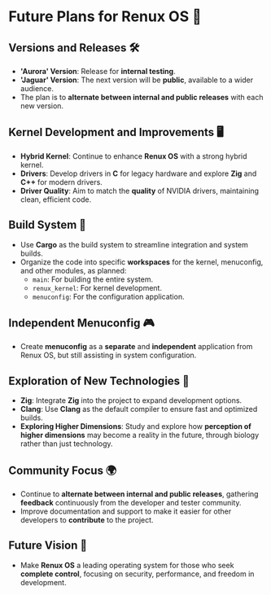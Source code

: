 # Future Plans for Renux OS 🚀

## Versions and Releases 🛠️

- **'Aurora' Version**: Release for **internal testing**.
- **'Jaguar' Version**: The next version will be **public**, available to a wider audience.
- The plan is to **alternate between internal and public releases** with each new version.

## Kernel Development and Improvements 🖥️

- **Hybrid Kernel**: Continue to enhance **Renux OS** with a strong hybrid kernel.
- **Drivers**: Develop drivers in **C** for legacy hardware and explore **Zig** and **C++** for modern drivers.
- **Driver Quality**: Aim to match the **quality** of NVIDIA drivers, maintaining clean, efficient code.

## Build System 🔧

- Use **Cargo** as the build system to streamline integration and system builds.
- Organize the code into specific **workspaces** for the kernel, menuconfig, and other modules, as planned:
  - `main`: For building the entire system.
  - `renux_kernel`: For kernel development.
  - `menuconfig`: For the configuration application.

## Independent Menuconfig 🎮

- Create **menuconfig** as a **separate** and **independent** application from Renux OS, but still assisting in system configuration.

## Exploration of New Technologies 🔬

- **Zig**: Integrate **Zig** into the project to expand development options.
- **Clang**: Use **Clang** as the default compiler to ensure fast and optimized builds.
- **Exploring Higher Dimensions**: Study and explore how **perception of higher dimensions** may become a reality in the future, through biology rather than just technology.

## Community Focus 🌍

- Continue to **alternate between internal and public releases**, gathering **feedback** continuously from the developer and tester community.
- Improve documentation and support to make it easier for other developers to **contribute** to the project.

## Future Vision 🚀

- Make **Renux OS** a leading operating system for those who seek **complete control**, focusing on security, performance, and freedom in development.
